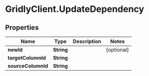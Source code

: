 # GridlyClient.UpdateDependency

## Properties

Name | Type | Description | Notes
------------ | ------------- | ------------- | -------------
**newId** | **String** |  | [optional] 
**targetColumnId** | **String** |  | 
**sourceColumnId** | **String** |  | 


